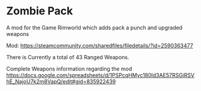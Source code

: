 # Zombie Pack
A mod for the Game Rimworld which adds pack a punch and upgraded weapons

Mod: https://steamcommunity.com/sharedfiles/filedetails/?id=2590363477

There is Currently a total of 43 Ranged Weapons.

Complete Weapons information regarding the mod
https://docs.google.com/spreadsheets/d/1PSPcqHMyc180ld3AE57RSGiRSVhE_NajoU7k2m8VapQ/edit#gid=835922439
